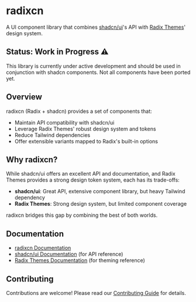 # radixcn

A UI component library that combines [shadcn/ui](https://ui.shadcn.com)'s API with [Radix Themes](https://www.radix-ui.com/themes)' design system.

## Status: Work in Progress ⚠️

This library is currently under active development and should be used in conjunction with shadcn components. Not all components have been ported yet.

## Overview

radixcn (Radix + shadcn) provides a set of components that:
- Maintain API compatibility with shadcn/ui
- Leverage Radix Themes' robust design system and tokens
- Reduce Tailwind dependencies
- Offer extensible variants mapped to Radix's built-in options

## Why radixcn?

While shadcn/ui offers an excellent API and documentation, and Radix Themes provides a strong design token system, each has its trade-offs:

- **shadcn/ui**: Great API, extensive component library, but heavy Tailwind dependency
- **Radix Themes**: Strong design system, but limited component coverage

radixcn bridges this gap by combining the best of both worlds.

## Documentation

- [radixcn Documentation](https://github.com/your-username/radixcn/docs)
- [shadcn/ui Documentation](https://ui.shadcn.com/docs/introduction) (for API reference)
- [Radix Themes Documentation](https://www.radix-ui.com/themes/docs/introduction) (for theming reference)

## Contributing

Contributions are welcome! Please read our [Contributing Guide](CONTRIBUTING.md) for details.
